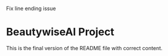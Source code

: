 Fix line ending issue

# BeautywiseAI Project

This is the final version of the README file with correct content.

